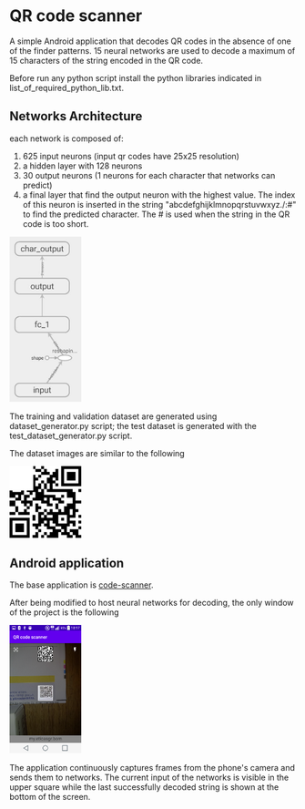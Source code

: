 # QR code scanner
A simple Android application that decodes QR codes in the absence of one of the finder patterns.
15 neural networks are used to decode a maximum of 15 characters of the string encoded in the QR code.

Before run any python script install the python libraries indicated in list_of_required_python_lib.txt.

## Networks Architecture
each network is composed of:
1) 625 input neurons (input qr codes have 25x25 resolution)
2) a hidden layer with 128 neurons
3) 30 output neurons (1 neurons for each character that networks can predict)
4) a final layer that  find the output neuron with the highest value. The index of this neuron is inserted in the string "abcdefghijklmnopqrstuvwxyz./:#" to find the predicted character. The # is used when the string in the QR code is too short.

<img src="net_arch.JPG" width="25%" height="25%">

The training and validation dataset are generated using dataset_generator.py script; the test dataset is generated with the test_dataset_generator.py script.

The dataset images are similar to the following

<img src="qr_damaged.jpg" width="25%" height="25%">

## Android application
The base application is [code-scanner](https://github.com/yuriy-budiyev/code-scanner). 

After being modified to host neural networks for decoding, the only window of the project is the following

<img src="main_gui.png" width="25%" height="25%">

The application continuously captures frames from the phone's camera and sends them to networks. 
The current input of the networks is visible in the upper square while the last successfully decoded string is shown at the bottom of the screen.
